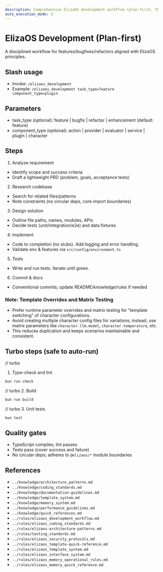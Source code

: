 ```yaml
---
description: Comprehensive ElizaOS development workflow (plan-first, TDD, architecture checks)
auto_execution_mode: 3
---
```


# ElizaOS Development (Plan-first)

A disciplined workflow for features/bugfixes/refactors aligned with ElizaOS principles.

## Slash usage
- Invoke: `/elizaos_development`
- Example: `/elizaos_development task_type=feature component_type=plugin`

## Parameters
- task_type (optional): feature | bugfix | refactor | enhancement (default: feature)
- component_type (optional): action | provider | evaluator | service | plugin | character

## Steps
1) Analyze requirement
- Identify scope and success criteria
- Draft a lightweight PRD (problem, goals, acceptance tests)

2) Research codebase
- Search for related files/patterns
- Note constraints (no circular deps, core import boundaries)

3) Design solution
- Outline file paths, names, modules, APIs
- Decide tests (unit/integration/e2e) and data fixtures

4) Implement
- Code to completion (no stubs). Add logging and error handling.
- Validate env & features via `src/config/environment.ts`

5) Tests
- Write and run tests. Iterate until green.

6) Commit & docs
- Conventional commits; update README/knowledge/rules if needed

### Note: Template Overrides and Matrix Testing
- Prefer runtime parameter overrides and matrix testing for "template switching" of character configurations.
- Avoid creating multiple character config files for variations; instead, use matrix parameters like `character.llm.model`, `character.temperature`, etc.
- This reduces duplication and keeps scenarios maintainable and consistent.

## Turbo steps (safe to auto-run)
// turbo
1. Type-check and lint
```bash
bun run check
```
// turbo
2. Build
```bash
bun run build
```
// turbo
3. Unit tests
```bash
bun test
```

## Quality gates
- TypeScript compiles; lint passes
- Tests pass (cover success and failure)
- No circular deps; adheres to `@elizaos/*` module boundaries

## References
- `../knowledge/architecture_patterns.md`
- `../knowledge/coding_standards.md`
- `../knowledge/documentation-guidelines.md`
- `../knowledge/template_system.md`
- `../knowledge/memory_system.md`
- `../knowledge/performance_guidelines.md`
- `../knowledge/quick_references.md`
- `../rules/elizaos_development_workflow.md`
- `../rules/elizaos_coding_standards.md`
- `../rules/elizaos-architecture-patterns.md`
- `../rules/testing_standards.md`
- `../rules/elizaos_security_protocols.md`
- `../rules/elizaos_template-quick-reference.md`
- `../rules/elizaos_template_system.md`
- `../rules/elizaos_interface_system.md`
- `../rules/elizaos_memory_operational_rules.md`
- `../rules/elizaos_memory_quick_reference.md`
